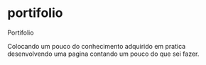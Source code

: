 # portifolio

Portifolio

Colocando um pouco do conhecimento adquirido em pratica desenvolvendo uma pagina contando um pouco do que sei fazer.
